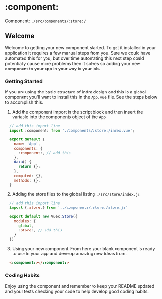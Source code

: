 # :component:

Component: `./src/components/:store:/`

## Welcome
Welcome to getting your new component started.  To get it installed in your application it requires a few manual steps from you.  Sure we could have automated this for you, but over time automating this next step could potentially cause more problems then it solves so adding your new component to your app in your way is your job.

### Getting Started
If you are using the basic structure of indra.design and this is a global component you'll want to install this in the `App.vue` file.  See the steps below to accomplish this.

1. Add the component import in the script block and then insert the variable into the components object of the `App`
```javascript
  // add this import line
  import :component: from './components/:store:/index.vue';

  export default {
    name: 'App',
    components: {
      :component:, // add this
    },
    data() {
      return {};
    },
    computed: {},
    methods: {},
  }
```

2. Adding the store files to the global listing `./src/store/index.js`   
```javascript
  // add this import line
  import {:store:} from '../components/:store:/store.js'

  export default new Vuex.Store({
    modules: {
      global,
      :store:, // add this
    }
  })
```

3. Using your new component.  From here your blank component is ready to use in your app and develop amazing new ideas from.
```html
  <:component:></:component:>
```

### Coding Habits
Enjoy using the component and remember to keep your README updated and your tests checking your code to help develop good coding habits.
